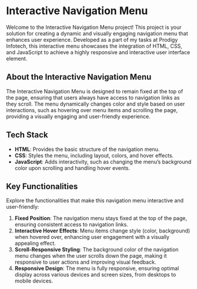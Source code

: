 # Interactive Navigation Menu

Welcome to the Interactive Navigation Menu project! This project is your solution for creating a dynamic and visually engaging navigation menu that enhances user experience. Developed as a part of my tasks at Prodigy Infotech, this interactive menu showcases the integration of HTML, CSS, and JavaScript to achieve a highly responsive and interactive user interface element.

## About the Interactive Navigation Menu

The Interactive Navigation Menu is designed to remain fixed at the top of the page, ensuring that users always have access to navigation links as they scroll. The menu dynamically changes color and style based on user interactions, such as hovering over menu items and scrolling the page, providing a visually engaging and user-friendly experience.

## Tech Stack

- **HTML**: Provides the basic structure of the navigation menu.
- **CSS**: Styles the menu, including layout, colors, and hover effects.
- **JavaScript**: Adds interactivity, such as changing the menu’s background color upon scrolling and handling hover events.

## Key Functionalities

Explore the functionalities that make this navigation menu interactive and user-friendly:

1. **Fixed Position**: The navigation menu stays fixed at the top of the page, ensuring consistent access to navigation links.
2. **Interactive Hover Effects**: Menu items change style (color, background) when hovered over, enhancing user engagement with a visually appealing effect.
3. **Scroll-Responsive Styling**: The background color of the navigation menu changes when the user scrolls down the page, making it responsive to user actions and improving visual feedback.
4. **Responsive Design**: The menu is fully responsive, ensuring optimal display across various devices and screen sizes, from desktops to mobile devices.
